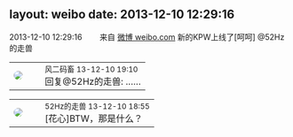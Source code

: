 layout: weibo
date: 2013-12-10 12:29:16
---
<meta name="referrer" content="no-referrer" />

2013-12-10 12:29:16  &nbsp;&nbsp;&nbsp;&nbsp;&nbsp;&nbsp; 来自 <a href="http://weibo.com/" rel="nofollow">微博 weibo.com</a>
新的KPW上线了[呵呵] @52Hz的走兽 ​​​

<table style="width: 100%;">
  <tr>
    <td style="width: 40px;"><img style="border-radius:50%" src="https://tva3.sinaimg.cn/crop.0.0.639.639.50/6d2a6003jw8f3idy69w2gj20hs0hrt9g.jpg?KID=imgbed,tva&Expires=1624464098&ssig=fppa8i2yIU"></td>
    <td colspan="2"><small>风二码畜 13-12-10 19:10</small><br/>回复@52Hz的走兽: ……</td>
  </tr>
</table>

<table style="width: 100%;">
  <tr>
    <td style="width: 40px;"><img style="border-radius:50%" src="https://tva4.sinaimg.cn/crop.0.0.180.180.50/8beaf773jw1e8qgp5bmzyj2050050aa8.jpg?KID=imgbed,tva&Expires=1624464098&ssig=65jxYn%2FQky"></td>
    <td colspan="2"><small>52Hz的走兽 13-12-10 18:55</small><br/>[花心]BTW，那是什么？</td>
  </tr>
</table>
